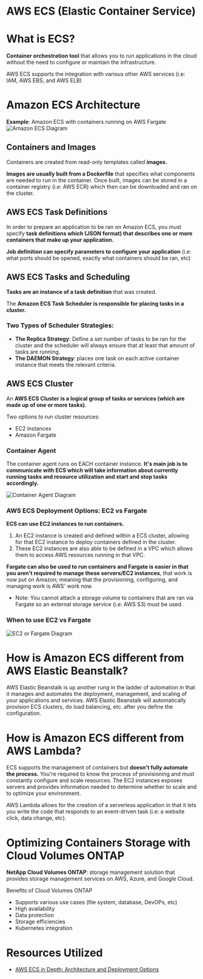 # AWS ECS (Elastic Container Service)

# What is ECS?
**Container orchestration tool** that allows you to run applications in the cloud without the need to configure or maintain the infrastructure.

AWS ECS supports the integration with various other AWS services (i.e: IAM, AWS EBS, and AWS ELB)

# Amazon ECS Architecture
**Example**: Amazon ECS with containers running on AWS Fargate
![Amazon ECS Diagram](https://i.imgur.com/MCzOXJy.png)
## Containers and Images
Containers are created from read-only templates called **images.**

**Images are usually built from a Dockerfile** that specifies what components are needed to run in the container. Once built, images can be stored in a container registry (i.e: AWS ECR) which then can be downloaded and ran on the cluster.

## AWS ECS Task Definitions
In order to prepare an application to be ran on Amazon ECS, you must specify **task definitions which (JSON format) that describes one or more containers that make up your application.**

**Job definition can specify parameters to configure your application** (i.e: what ports should be opened, exactly what containers should be ran, etc)

## AWS ECS Tasks and Scheduling
**Tasks are an instance of a task definition** that was created.  
  
The **Amazon ECS Task Scheduler is responsible for placing tasks in a cluster.**  
  
### Two Types of Scheduler Strategies:
* **The Replica Strategy**: Define a set number of tasks to be ran for the cluster and the scheduler will always ensure that at least that amount of tasks are running.
* **The DAEMON Strategy**: places one task on each active container instance that meets the relevant criteria.

## AWS ECS Cluster
An **AWS ECS Cluster is a logical group of tasks or services (which are made up of one or more tasks).**

Two options to run cluster resources:
* EC2 instances
* Amazon Fargate

### Container Agent
The container agent runs on EACH container instance. **It's main job is to communicate with ECS which will take information about currently running tasks and resource utilization and start and stop tasks accordingly.**

![Container Agent Diagram](https://i.imgur.com/RmoXfaS.png)
### AWS ECS Deployment Options: EC2 vs Fargate
**ECS can use EC2 instances to run containers.**
1. An EC2 instance is created and defined within a ECS cluster, allowing for that EC2 instance to deploy containers defined in the cluster.
2. These EC2 instances are also able to be defined in a VPC which allows them to access AWS resources running in that VPC.

**Fargate can also be used to run containers and Fargate is easier in that you aren't required to manage these servers/EC2 instances**, that work is now put on Amazon; meaning that the provisioning, configuring, and managing work is AWS' work now.
* Note: You cannot attach a storage volume to containers that are ran via Fargate so an external storage service (i.e: AWS S3) must be used.

### When to use EC2 vs Fargate
![EC2 or Fargate Diagram](https://i.imgur.com/FsXs7pB.png)
# How is Amazon ECS different from AWS Elastic Beanstalk?
AWS Elastic Beanstalk is up another rung in the ladder of automation in that it manages and automates the deployment, management, and scaling of your applications and services. AWS Elastic Beanstalk will automatically provision ECS clusters, do load balancing, etc. after you define the configuration.

# How is Amazon ECS different from AWS Lambda?
ECS supports the management of containers but **doesn't fully automate the process.** You're required to know the process of provisioning and must constantly configure and scale resources. The EC2 instances exposes servers and provides information needed to determine whether to scale and to optimize your environment.

AWS Lambda allows for the creation of a serverless application in that it lets you write the code that responds to an event-driven task (i.e: a website click, data change, etc).

# Optimizing Containers Storage with Cloud Volumes ONTAP
**NetApp Cloud Volumes ONTAP**: storage management solution that provides storage management services on AWS, Azure, and Google Cloud.  

Benefits of Cloud Volumes ONTAP
* Supports various use cases (file system, database, DevOPs, etc)
* High availability
* Data protection
* Storage efficiencies
* Kubernetes integration

# Resources Utilized
* [AWS ECS in Depth: Architecture and Deployment Options](https://cloud.netapp.com/blog/aws-cvo-blg-aws-ecs-in-depth-architecture-and-deployment-options#h_h2)